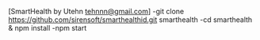[SmartHealth by Utehn tehnnn@gmail.com]
-git clone https://github.com/sirensoft/smarthealthid.git smarthealth
-cd smarthealth & npm install
-npm start